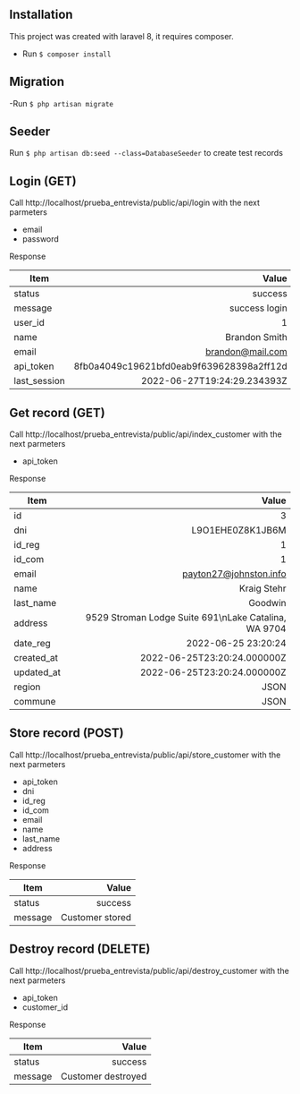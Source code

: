 ## Installation

This project was created with laravel 8, it requires composer.

- Run `$ composer install`

## Migration

-Run `$ php artisan migrate`

## Seeder

Run `$ php artisan db:seed --class=DatabaseSeeder` to create test records

## Login (GET)

Call http://localhost/prueba_entrevista/public/api/login with the next parmeters

- email
- password

Response 

| Item      | Value |
| --------- | -----:|
| status  | success |
| message     |   success login |
| user_id      |    1 |
| name  | Brandon Smith |
| email     |   brandon@mail.com |
| api_token      |    8fb0a4049c19621bfd0eab9f639628398a2ff12d |
| last_session      |    2022-06-27T19:24:29.234393Z |

## Get record (GET)

Call http://localhost/prueba_entrevista/public/api/index_customer with the next parmeters

- api_token

Response

| Item      | Value |
| --------- | -----:|
| id  | 3 |
| dni  | L9O1EHE0Z8K1JB6M |
| id_reg  | 1 |
| id_com  | 1 |
| email  | payton27@johnston.info |
| name  | Kraig Stehr |
| last_name  | Goodwin |
| address  | 9529 Stroman Lodge Suite 691\nLake Catalina, WA 9704 |
| date_reg  | 2022-06-25 23:20:24 |
| created_at  | 2022-06-25T23:20:24.000000Z |
| updated_at  | 2022-06-25T23:20:24.000000Z |
| region  | JSON |
| commune  | JSON |


## Store record (POST)

Call http://localhost/prueba_entrevista/public/api/store_customer with the next parmeters

- api_token
- dni
- id_reg
- id_com
- email
- name
- last_name
- address

Response

| Item      | Value |
| --------- | -----:|
| status  | success |
| message  | Customer stored |

## Destroy record (DELETE)

Call http://localhost/prueba_entrevista/public/api/destroy_customer with the next parmeters

- api_token
- customer_id

Response

| Item      | Value |
| --------- | -----:|
| status  | success |
| message  | Customer destroyed |
